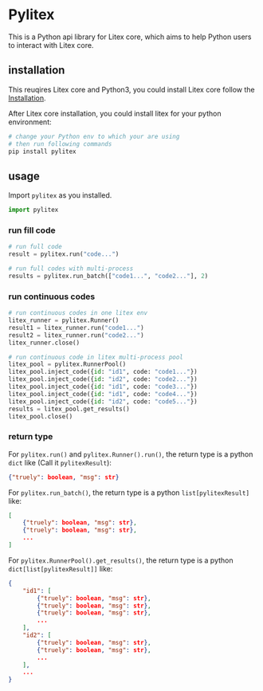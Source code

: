 # Pylitex

This is a Python api library for Litex core, which aims to help Python users to interact with Litex core.

## installation

This reuqires Litex core and Python3, you could install Litex core follow the [Installation](https://litexlang.org/doc/Installation).

After Litex core installation, you could install litex for your python environment:

```bash
# change your Python env to which your are using
# then run following commands
pip install pylitex
```

## usage

Import `pylitex` as you installed.

```python
import pylitex
```

### run fill code

```python
# run full code
result = pylitex.run("code...")

# run full codes with multi-process
results = pylitex.run_batch(["code1...", "code2..."], 2)
```

### run continuous codes

```python
# run continuous codes in one litex env
litex_runner = pylitex.Runner()
result1 = litex_runner.run("code1...")
result2 = litex_runner.run("code2...")
litex_runner.close()

# run continuous code in litex multi-process pool
litex_pool = pylitex.RunnerPool()
litex_pool.inject_code({id: "id1", code: "code1..."})
litex_pool.inject_code({id: "id2", code: "code2..."})
litex_pool.inject_code({id: "id1", code: "code3..."})
litex_pool.inject_code({id: "id1", code: "code4..."})
litex_pool.inject_code({id: "id2", code: "code5..."})
results = litex_pool.get_results()
litex_pool.close()
```

### return type

For `pylitex.run()` and `pylitex.Runner().run()`, the return type is a python `dict` like (Call it `pylitexResult`):

```json
{"truely": boolean, "msg": str}
```

For `pylitex.run_batch()`, the return type is a python `list[pylitexResult]` like:

```json
[
    {"truely": boolean, "msg": str},
    {"truely": boolean, "msg": str},
    ...
]
```

For `pylitex.RunnerPool().get_results()`, the return type is a python `dict[list[pylitexResult]]` like:

```json
{
    "id1": [
        {"truely": boolean, "msg": str},
        {"truely": boolean, "msg": str},
        {"truely": boolean, "msg": str},
        ...
    ],
    "id2": [
        {"truely": boolean, "msg": str},
        {"truely": boolean, "msg": str},
        ...
    ],
    ...
}
```
